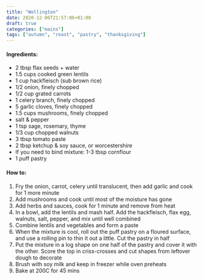 ```yaml
---
title: "Wellington"
date: 2020-12-06T21:57:06+01:00
draft: true
categories: ["mains"]
tags: ["autumn", "roast", "pastry", "thanksgiving"]
---
```


#### Ingredients:

* 2 tbsp flax seeds + water
* 1.5 cups cooked green lentils
* 1 cup hackfleisch (sub brown rice)
* 1/2 onion, finely chopped
* 1/2 cup grated carrots
* 1 celery branch, finely chopped
* 5 garlic cloves, finely chopped
* 1.5 cups mushrooms, finely chopped
* salt & pepper
* 1 tsp sage, rosemary, thyme
* 1/3 cup chopped walnuts
* 3 tbsp tomato paste
* 2 tbsp ketchup & soy sauce, or worcestershire
* If you need to bind mixture: 1-3 tbsp cornflour
* 1 puff pastry

#### How to:

1. Fry the onion, carrot, celery until translucent, then add garlic and cook for 1 more minute
2. Add mushrooms and cook until most of the moisture has gone
3. Add herbs and sauces, cook for 1 minute and remove from heat
4. In a bowl, add the lentils and mash half. Add the hackfleisch, flax egg, walnuts, salt, pepper, and mix until well combined
5. Combine lentils and vegetables and form a paste
6. When the mixture is cool, roll out the puff pastry on a floured surface, and use a rolling pin to thin it out a little. Cut the pastry in half
7. Put the mixture in a log shape on one half of the pastry and cover it with the other. Score the top in criss-crosses and cut shapes from leftover dough to decorate
8. Brush with soy milk and keep in freezer while oven preheats
9. Bake at 200C for 45 mins

